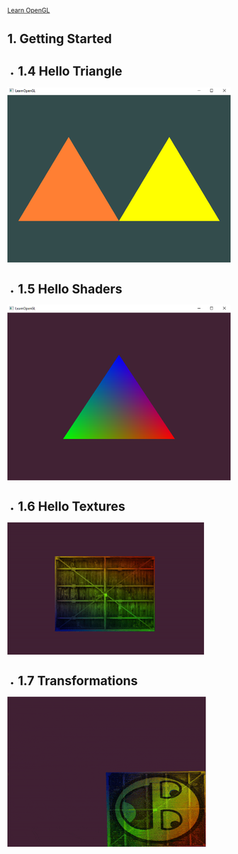 [Learn OpenGL](learnopengl.com)

# 1. Getting Started

- # 1.4 Hello Triangle
![Hello Triangles](https://raw.githubusercontent.com/meursw/Graphics-Programming/refs/heads/main/OpenGL/1.%20Getting%20Started/Results/HelloTriangles.png)

- # 1.5 Hello Shaders
![Hello Shaders](https://raw.githubusercontent.com/meursw/Graphics-Programming/refs/heads/main/OpenGL/1.%20Getting%20Started/Results/hello_shaders.png)

- # 1.6 Hello Textures
![Hello Textures](https://raw.githubusercontent.com/meursw/Graphics-Programming/refs/heads/main/OpenGL/1.%20Getting%20Started/Results/hello_textures.gif)

- # 1.7 Transformations
![Scale and rotation](https://raw.githubusercontent.com/meursw/Graphics-Programming/refs/heads/main/OpenGL/1.%20Getting%20Started/Results/transformations.gif)
